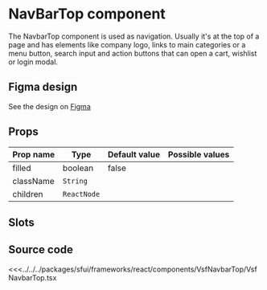 #  NavBarTop component

The NavbarTop component is used as navigation. Usually it's at the top of a page and has elements like company logo, links to main categories or a menu button, search input and action buttons that can open a cart, wishlist or login modal.

## Figma design

See the design on [Figma](https://www.figma.com/file/CWOkbpne0tDpSenT4ZEUTQ/%F0%9F%9B%A0-SFUI-2.0-%7C-Development?node-id=11378%3A17321)


## Props

|    Prop name          |    Type          |      Default value    |     Possible values             |
|-----------------------|----------------- |---------------        |---------------------------------|
| filled               |      boolean      |  false                 |                                 |
|       className      |       `String`    |                     |                       |
|       children       |       `ReactNode` |                     |                       |





## Slots



## Source code



<<<../../../packages/sfui/frameworks/react/components/VsfNavbarTop/VsfNavbarTop.tsx

